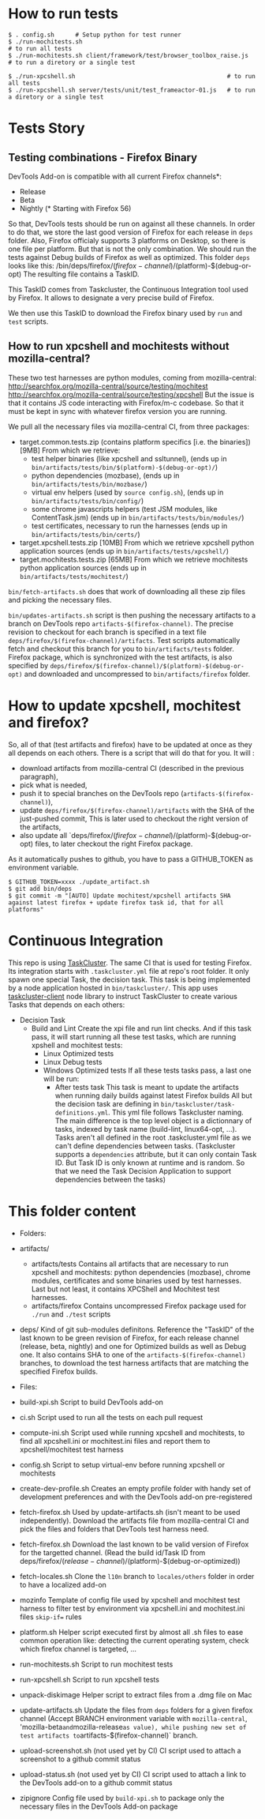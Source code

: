 # How to run tests
```
$ . config.sh      # Setup python for test runner
$ ./run-mochitests.sh                                                  # to run all tests
$ ./run-mochitests.sh client/framework/test/browser_toolbox_raise.js   # to run a diretory or a single test

$ ./run-xpcshell.sh                                           # to run all tests
$ ./run-xpcshell.sh server/tests/unit/test_frameactor-01.js   # to run a diretory or a single test
```

# Tests Story

## Testing combinations - Firefox Binary

DevTools Add-on is compatible with all current Firefox channels*:
* Release
* Beta
* Nightly
(* Starting with Firefox 56)

So that, DevTools tests should be run on against all these channels.
In order to do that, we store the last good version of Firefox for each release in `deps` folder.
Also, Firefox officialy supports 3 platforms on Desktop, so there is one file per platform.
But that is not the only combination. We should run the tests against Debug builds of Firefox
as well as optimized. This folder `deps` looks like this:
  /bin/deps/firefox/$(firefox-channel)/$(platform)-$(debug-or-opt)
The resulting file contains a TaskID.

This TaskID comes from Taskcluster, the Continuous Integration tool used by Firefox.
It allows to designate a very precise build of Firefox.

We then use this TaskID to download the Firefox binary used by `run` and `test` scripts.

## How to run xpcshell and mochitests without mozilla-central?

These two test harnesses are python modules, coming from mozilla-central:
  http://searchfox.org/mozilla-central/source/testing/mochitest
  http://searchfox.org/mozilla-central/source/testing/xpcshell
But the issue is that it contains JS code interacting with Firefox/m-c codebase.
So that it must be kept in sync with whatever firefox version you are running.

We pull all the necessary files via mozilla-central CI, from three packages:
* target.common.tests.zip (contains platform specifics [i.e. the binaries]) [9MB]
  From which we retrieve:
   * test helper binaries (like xpcshell and ssltunnel),
    (ends up in `bin/artifacts/tests/bin/$(platform)-$(debug-or-opt)/`)
   * python dependencies (mozbase),
    (ends up in `bin/artifacts/tests/bin/mozbase/`)
   * virtual env helpers (used by `source config.sh`),
    (ends up in `bin/artifacts/tests/bin/config/`)
   * some chrome javascripts helpers (test JSM modules, like ContentTask.jsm)
    (ends up in `bin/artifacts/tests/bin/modules/`)
   * test certificates, necessary to run the harnesses
    (ends up in `bin/artifacts/tests/bin/certs/`)
* target.xpcshell.tests.zip [10MB]
  From which we retrieve xpcshell python application sources
  (ends up in `bin/artifacts/tests/xpcshell/`)
* target.mochitests.tests.zip [65MB]
  From which we retrieve mochitests python application sources
  (ends up in `bin/artifacts/tests/mochitest/`)

`bin/fetch-artifacts.sh` does that work of downloading all these zip files
and picking the necessary files.

`bin/updates-artifacts.sh` script is then pushing the necessary artifacts
to a branch on DevTools repo `artifacts-$(firefox-channel)`.
The precise revision to checkout for each branch is specified in a text file
`deps/firefox/$(firefox-channel)/artifacts`.
Test scripts automatically fetch and checkout this branch for you to
`bin/artifacts/tests` folder.
Firefox package, which is synchronized with the test artifacts, is also
specified by `deps/firefox/$(firefox-channel)/$(platform)-$(debug-or-opt)`
and downloaded and uncompressed to `bin/artifacts/firefox` folder.

# How to update xpcshell, mochitest and firefox?

So, all of that (test artifacts and firefox) have to be updated at once as they all depends on each others.
There is a script that will do that for you.
It will :
* download artifacts from mozilla-central CI (described in the previous paragraph),
* pick what is needed,
* push it to special branches on the DevTools repo (`artifacts-$(firefox-channel)`),
* update `deps/firefox/$(firefox-channel)/artifacts` with the SHA of the just-pushed commit,
  This is later used to checkout the right version of the artifacts,
* also update all `deps/firefox/$(firefox-channel)/$(platform)-$(debug-or-opt) files,
  to later checkout the right Firefox package.

As it automatically pushes to github, you have to pass a GITHUB_TOKEN as environment variable.
```
$ GITHUB_TOKEN=xxxx ./update_artifact.sh
$ git add bin/deps
$ git commit -m "[AUTO] Update mochitest/xpcshell artifacts SHA against latest firefox + update firefox task id, that for all platforms"
```

# Continuous Integration

This repo is using [TaskCluster](http://docs.taskcluster.net/). The same CI that is used for testing Firefox.
Its integration starts with `.taskcluster.yml` file at repo's root folder.
It only spawn one special Task, the decision task.
This task is being implemented by a node application hosted in `bin/taskcluster/`.
This app uses [taskcluster-client](https://github.com/taskcluster/taskcluster-client) node library to instruct TaskCluster to create various Tasks that depends on each others:
* Decision Task
  * Build and Lint
    Create the xpi file and run lint checks.
    And if this task pass, it will start running all these test tasks, which are running xpshell and mochitest tests:
    * Linux Optimized tests
    * Linux Debug tests
    * Windows Optimized tests
    If all these tests tasks pass, a last one will be run:
      * After tests task
      This task is meant to update the artifacts when running daily builds against latest Firefox builds
All but the decision task are defining in `bin/taskcluster/task-definitions.yml`.
This yml file follows Taskcluster naming. The main difference is the top level object is a dictionnary of tasks, indexed by task name (build-lint, linux64-opt, ...).
Tasks aren't all defined in the root .taskcluster.yml file as we can't define dependencies between tasks.
(Taskcluster supports a `dependencies` attribute, but it can only contain Task ID. But Task ID is only known at runtime and is random. So that we need the Task Decision Application to support dependencies between the tasks)


# This folder content

* Folders:

 * artifacts/
   * artifacts/tests
   Contains all artifacts that are necessary to run xpcshell and mochitests:
   python dependencies (mozbase), chrome modules, certificates and some binaries used
   by test harnesses. Last but not least, it contains XPCShell and Mochitest test harnesses.
   * artifacts/firefox
   Contains uncompressed Firefox package used for `./run` and `./test` scripts

 * deps/
   Kind of git sub-modules definitons. Reference the "TaskID" of the last known to be green
   revision of Firefox, for each release channel (release, beta, nightly) and one for
   Optimized builds as well as Debug one.
   It also contains SHA to one of the `artifacts-$(firefox-channel)` branches, to download
   the test harness artifacts that are matching the specified Firefox builds.

* Files:

 * build-xpi.sh
   Script to build DevTools add-on

 * ci.sh
   Script used to run all the tests on each pull request

 * compute-ini.sh
   Script used while running xpcshell and mochitests, to find all xpcshell.ini or mochitest.ini
   files and report them to xpcshell/mochitest test harness

 * config.sh
   Script to setup virtual-env before running xpcshell or mochitests

 * create-dev-profile.sh
   Creates an empty profile folder with handy set of development preferences and with
   the DevTools add-on pre-registered

 * fetch-firefox.sh
   Used by update-artifacts.sh (isn't meant to be used independently).
   Download the artifacts file from mozilla-central CI and pick the files and folders
   that DevTools test harness need.

 * fetch-firefox.sh
   Download the last known to be valid version of Firefox for the targetted channel.
   (Read the build id/Task ID from deps/firefox/$(release-channel)/$(platform)-$(debug-or-optimized))

 * fetch-locales.sh
   Clone the `l10n` branch to `locales/others` folder in order to have a localized add-on

 * mozinfo
   Template of config file used by xpcshell and mochitest test harness to filter test by
   environment via xpcshell.ini and mochitest.ini files `skip-if=` rules

 * platform.sh
   Helper script executed first by almost all .sh files to ease common operation like:
   detecting the current operating system, check which firefox channel is targeted, ...

 * run-mochitests.sh
   Script to run mochitest tests

 * run-xpcshell.sh
   Script to run xpcshell tests

 * unpack-diskimage
   Helper script to extract files from a .dmg file on Mac

 * update-artifacts.sh
   Update the files from `deps` folders for a given firefox channel (Accept BRANCH environment variable
   with `mozilla-central`, 'mozilla-beta` and `mozilla-release` as value), while pushing
   new set of test artifacts to `artifacts-$(firefox-channel)` branch.

 * upload-screenshot.sh (not used yet by CI)
   CI script used to attach a screenshot to a github commit status

 * upload-status.sh (not used yet by CI)
   CI script used to attach a link to the DevTools add-on to a github commit status

 * zipignore
   Config file used by `build-xpi.sh` to package only the necessary files in the DevTools Add-on package
